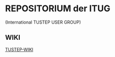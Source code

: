 # REPOSITORIUM der ITUG 
(International TUSTEP USER GROUP)

## WIKI

[TUSTEP-WIKI](https://wiki.itug.de/doku.php)

